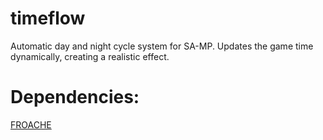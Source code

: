 # timeflow
Automatic day and night cycle system for SA-MP. Updates the game time dynamically, creating a realistic effect.

# Dependencies:
 [FROACHE](https://teste.inc)
